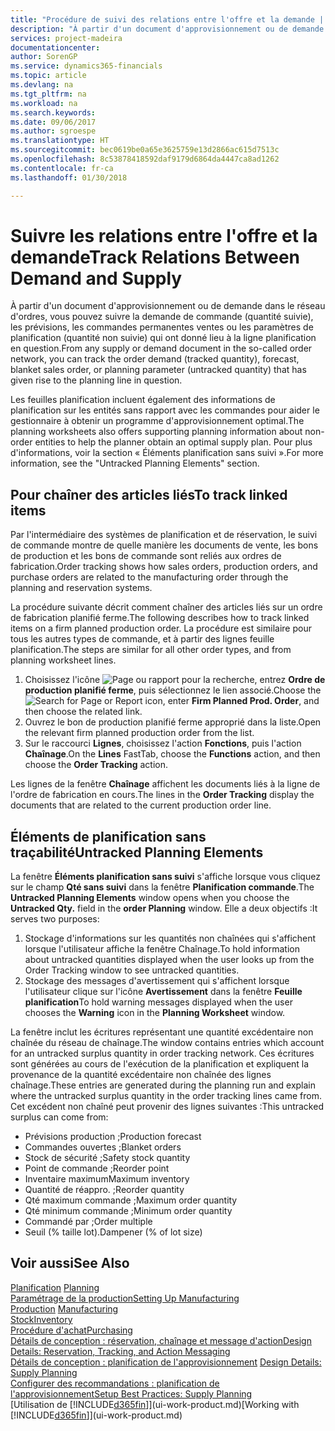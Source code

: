 ```yaml
---
title: "Procédure de suivi des relations entre l'offre et la demande | Microsoft Docs"
description: "À partir d'un document d'approvisionnement ou de demande dans le réseau d'ordres, vous pouvez suivre la demande de commande (quantité suivie), les prévisions, les commandes permanentes ventes ou les paramètres de planification (quantité non suivie) qui ont donné lieu à la ligne planification en question."
services: project-madeira
documentationcenter: 
author: SorenGP
ms.service: dynamics365-financials
ms.topic: article
ms.devlang: na
ms.tgt_pltfrm: na
ms.workload: na
ms.search.keywords: 
ms.date: 09/06/2017
ms.author: sgroespe
ms.translationtype: HT
ms.sourcegitcommit: bec0619be0a65e3625759e13d2866ac615d7513c
ms.openlocfilehash: 8c53878418592daf9179d6864da4447ca8ad1262
ms.contentlocale: fr-ca
ms.lasthandoff: 01/30/2018

---
```

# <a name="track-relations-between-demand-and-supply"></a><span data-ttu-id="be1c6-103">Suivre les relations entre l'offre et la demande</span><span class="sxs-lookup"><span data-stu-id="be1c6-103">Track Relations Between Demand and Supply</span></span>
<span data-ttu-id="be1c6-104">À partir d'un document d'approvisionnement ou de demande dans le réseau d'ordres, vous pouvez suivre la demande de commande (quantité suivie), les prévisions, les commandes permanentes ventes ou les paramètres de planification (quantité non suivie) qui ont donné lieu à la ligne planification en question.</span><span class="sxs-lookup"><span data-stu-id="be1c6-104">From any supply or demand document in the so-called order network, you can track the order demand (tracked quantity), forecast, blanket sales order, or planning parameter (untracked quantity) that has given rise to the planning line in question.</span></span>

<span data-ttu-id="be1c6-105">Les feuilles planification incluent également des informations de planification sur les entités sans rapport avec les commandes pour aider le gestionnaire à obtenir un programme d'approvisionnement optimal.</span><span class="sxs-lookup"><span data-stu-id="be1c6-105">The planning worksheets also offers supporting planning information about non-order entities to help the planner obtain an optimal supply plan.</span></span> <span data-ttu-id="be1c6-106">Pour plus d'informations, voir la section « Éléments planification sans suivi ».</span><span class="sxs-lookup"><span data-stu-id="be1c6-106">For more information, see the "Untracked Planning Elements" section.</span></span>

## <a name="to-track-linked-items"></a><span data-ttu-id="be1c6-107">Pour chaîner des articles liés</span><span class="sxs-lookup"><span data-stu-id="be1c6-107">To track linked items</span></span>
<span data-ttu-id="be1c6-108">Par l'intermédiaire des systèmes de planification et de réservation, le suivi de commande montre de quelle manière les documents de vente, les bons de production et les bons de commande sont reliés aux ordres de fabrication.</span><span class="sxs-lookup"><span data-stu-id="be1c6-108">Order tracking shows how sales orders, production orders, and purchase orders are related to the manufacturing order through the planning and reservation systems.</span></span>

<span data-ttu-id="be1c6-109">La procédure suivante décrit comment chaîner des articles liés sur un ordre de fabrication planifié ferme.</span><span class="sxs-lookup"><span data-stu-id="be1c6-109">The following describes how to track linked items on a firm planned production order.</span></span> <span data-ttu-id="be1c6-110">La procédure est similaire pour tous les autres types de commande, et à partir des lignes feuille planification.</span><span class="sxs-lookup"><span data-stu-id="be1c6-110">The steps are similar for all other order types, and from planning worksheet lines.</span></span>

1. <span data-ttu-id="be1c6-111">Choisissez l'icône ![Page ou rapport pour la recherche](media/ui-search/search_small.png "icône Page ou rapport pour la recherche"), entrez **Ordre de production planifié ferme**, puis sélectionnez le lien associé.</span><span class="sxs-lookup"><span data-stu-id="be1c6-111">Choose the ![Search for Page or Report](media/ui-search/search_small.png "Search for Page or Report icon") icon, enter **Firm Planned Prod. Order**, and then choose the related link.</span></span>
2. <span data-ttu-id="be1c6-112">Ouvrez le bon de production planifié ferme approprié dans la liste.</span><span class="sxs-lookup"><span data-stu-id="be1c6-112">Open the relevant firm planned production order from the list.</span></span>
3. <span data-ttu-id="be1c6-113">Sur le raccourci **Lignes**, choisissez l'action **Fonctions**, puis l'action **Chaînage**.</span><span class="sxs-lookup"><span data-stu-id="be1c6-113">On the **Lines** FastTab, choose the **Functions** action, and then choose the **Order Tracking** action.</span></span>

<span data-ttu-id="be1c6-114">Les lignes de la fenêtre **Chaînage** affichent les documents liés à la ligne de l'ordre de fabrication en cours.</span><span class="sxs-lookup"><span data-stu-id="be1c6-114">The lines in the **Order Tracking** display the documents that are related to the current production order line.</span></span>

## <a name="untracked-planning-elements"></a><span data-ttu-id="be1c6-115">Éléments de planification sans traçabilité</span><span class="sxs-lookup"><span data-stu-id="be1c6-115">Untracked Planning Elements</span></span>
<span data-ttu-id="be1c6-116">La fenêtre **Éléments planification sans suivi** s'affiche lorsque vous cliquez sur le champ **Qté sans suivi** dans la fenêtre **Planification commande**.</span><span class="sxs-lookup"><span data-stu-id="be1c6-116">The **Untracked Planning Elements** window opens when you choose the **Untracked Qty.** field in the **order Planning** window.</span></span> <span data-ttu-id="be1c6-117">Elle a deux objectifs :</span><span class="sxs-lookup"><span data-stu-id="be1c6-117">It serves two purposes:</span></span>

1. <span data-ttu-id="be1c6-118">Stockage d'informations sur les quantités non chaînées qui s'affichent lorsque l'utilisateur affiche la fenêtre Chaînage.</span><span class="sxs-lookup"><span data-stu-id="be1c6-118">To hold information about untracked quantities displayed when the user looks up from the Order Tracking window to see untracked quantities.</span></span>
2. <span data-ttu-id="be1c6-119">Stockage des messages d'avertissement qui s'affichent lorsque l'utilisateur clique sur l'icône **Avertissement** dans la fenêtre **Feuille planification**</span><span class="sxs-lookup"><span data-stu-id="be1c6-119">To hold warning messages displayed when the user chooses the **Warning** icon in the **Planning Worksheet** window.</span></span>

<span data-ttu-id="be1c6-120">La fenêtre inclut les écritures représentant une quantité excédentaire non chaînée du réseau de chaînage.</span><span class="sxs-lookup"><span data-stu-id="be1c6-120">The window contains entries which account for an untracked surplus quantity in order tracking network.</span></span> <span data-ttu-id="be1c6-121">Ces écritures sont générées au cours de l'exécution de la planification et expliquent la provenance de la quantité excédentaire non chaînée des lignes chaînage.</span><span class="sxs-lookup"><span data-stu-id="be1c6-121">These entries are generated during the planning run and explain where the untracked surplus quantity in the order tracking lines came from.</span></span> <span data-ttu-id="be1c6-122">Cet excédent non chaîné peut provenir des lignes suivantes :</span><span class="sxs-lookup"><span data-stu-id="be1c6-122">This untracked surplus can come from:</span></span>

- <span data-ttu-id="be1c6-123">Prévisions production ;</span><span class="sxs-lookup"><span data-stu-id="be1c6-123">Production forecast</span></span>
- <span data-ttu-id="be1c6-124">Commandes ouvertes ;</span><span class="sxs-lookup"><span data-stu-id="be1c6-124">Blanket orders</span></span>
- <span data-ttu-id="be1c6-125">Stock de sécurité ;</span><span class="sxs-lookup"><span data-stu-id="be1c6-125">Safety stock quantity</span></span>
- <span data-ttu-id="be1c6-126">Point de commande ;</span><span class="sxs-lookup"><span data-stu-id="be1c6-126">Reorder point</span></span>
- <span data-ttu-id="be1c6-127">Inventaire maximum</span><span class="sxs-lookup"><span data-stu-id="be1c6-127">Maximum inventory</span></span>
- <span data-ttu-id="be1c6-128">Quantité de réappro. ;</span><span class="sxs-lookup"><span data-stu-id="be1c6-128">Reorder quantity</span></span>
- <span data-ttu-id="be1c6-129">Qté maximum commande ;</span><span class="sxs-lookup"><span data-stu-id="be1c6-129">Maximum order quantity</span></span>
- <span data-ttu-id="be1c6-130">Qté minimum commande ;</span><span class="sxs-lookup"><span data-stu-id="be1c6-130">Minimum order quantity</span></span>
- <span data-ttu-id="be1c6-131">Commandé par ;</span><span class="sxs-lookup"><span data-stu-id="be1c6-131">Order multiple</span></span>
- <span data-ttu-id="be1c6-132">Seuil (% taille lot).</span><span class="sxs-lookup"><span data-stu-id="be1c6-132">Dampener (% of lot size)</span></span>

## <a name="see-also"></a><span data-ttu-id="be1c6-133">Voir aussi</span><span class="sxs-lookup"><span data-stu-id="be1c6-133">See Also</span></span>  
<span data-ttu-id="be1c6-134">[Planification](production-planning.md) </span><span class="sxs-lookup"><span data-stu-id="be1c6-134">[Planning](production-planning.md) </span></span>  
[<span data-ttu-id="be1c6-135">Paramétrage de la production</span><span class="sxs-lookup"><span data-stu-id="be1c6-135">Setting Up Manufacturing</span></span>](production-configure-production-processes.md)  
<span data-ttu-id="be1c6-136">[Production](production-manage-manufacturing.md)  </span><span class="sxs-lookup"><span data-stu-id="be1c6-136">[Manufacturing](production-manage-manufacturing.md)  </span></span>  
[<span data-ttu-id="be1c6-137">Stock</span><span class="sxs-lookup"><span data-stu-id="be1c6-137">Inventory</span></span>](inventory-manage-inventory.md)  
[<span data-ttu-id="be1c6-138">Procédure d'achat</span><span class="sxs-lookup"><span data-stu-id="be1c6-138">Purchasing</span></span>](purchasing-manage-purchasing.md)  
[<span data-ttu-id="be1c6-139">Détails de conception : réservation, chaînage et message d'action</span><span class="sxs-lookup"><span data-stu-id="be1c6-139">Design Details: Reservation, Tracking, and Action Messaging</span></span>](design-details-reservation-order-tracking-and-action-messaging.md)  
<span data-ttu-id="be1c6-140">[Détails de conception : planification de l'approvisionnement](design-details-supply-planning.md) </span><span class="sxs-lookup"><span data-stu-id="be1c6-140">[Design Details: Supply Planning](design-details-supply-planning.md) </span></span>  
[<span data-ttu-id="be1c6-141">Configurer des recommandations : planification de l'approvisionnement</span><span class="sxs-lookup"><span data-stu-id="be1c6-141">Setup Best Practices: Supply Planning</span></span>](setup-best-practices-supply-planning.md)  
<span data-ttu-id="be1c6-142">[Utilisation de [!INCLUDE[d365fin](includes/d365fin_md.md)]](ui-work-product.md)</span><span class="sxs-lookup"><span data-stu-id="be1c6-142">[Working with [!INCLUDE[d365fin](includes/d365fin_md.md)]](ui-work-product.md)</span></span>

